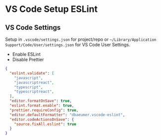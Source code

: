 # VS Code Setup ESLint

## VS Code Settings
Setup in ```.vscode/settings.json``` for project/repo or ```~/Library/Application Support/Code/User/settings.json``` for VS Code User Settings.

* Enable ESLint
* Disable Prettier

```json
{
  "eslint.validate": [
    "javascript",
    "javascriptreact",
    "typescript",
    "typescriptreact",
  ],
  "editor.formatOnSave": true,
  "eslint.format.enable": true,
  "prettier.requireConfig": true,
  "editor.defaultFormatter": "dbaeumer.vscode-eslint",
  "editor.codeActionsOnSave": {
    "source.fixAll.eslint": true
  }
}
```
